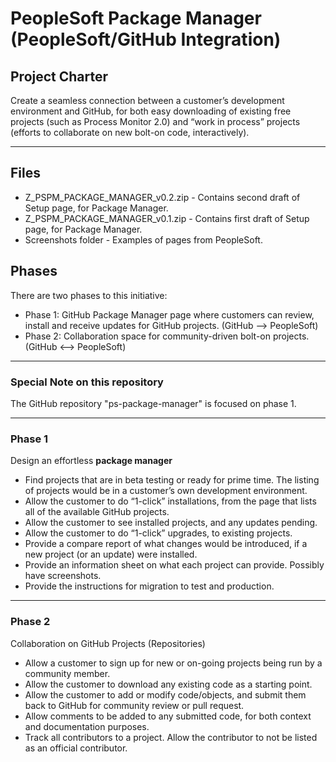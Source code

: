 # PeopleSoft Package Manager (PeopleSoft/GitHub Integration)
## Project Charter
Create a seamless connection between a customer’s development environment and GitHub, for both easy downloading of existing free projects (such as Process Monitor 2.0) and “work in process” projects (efforts to collaborate on new bolt-on code, interactively).
***
## Files
* Z_PSPM_PACKAGE_MANAGER_v0.2.zip - Contains second draft of Setup page, for Package Manager.
* Z_PSPM_PACKAGE_MANAGER_v0.1.zip - Contains first draft of Setup page, for Package Manager.
* Screenshots folder - Examples of pages from PeopleSoft.
## Phases
There are two phases to this initiative:
* Phase 1:  GitHub Package Manager page where customers can review, install and receive updates for GitHub projects.  (GitHub --> PeopleSoft)
* Phase 2:  Collaboration space for community-driven bolt-on projects.  (GitHub <--> PeopleSoft)
***
### Special Note on this repository
The GitHub repository "ps-package-manager" is focused on phase 1.
***
### Phase 1
Design an effortless **package manager**
* Find projects that are in beta testing or ready for prime time.  The listing of projects would be in a customer’s own development environment.
* Allow the customer to do “1-click” installations, from the page that lists all of the available GitHub projects.
* Allow the customer to see installed projects, and any updates pending.
* Allow the customer to do “1-click” upgrades, to existing projects.
* Provide a compare report of what changes would be introduced, if a new project (or an update) were installed.
* Provide an information sheet on what each project can provide.  Possibly have screenshots.
* Provide the instructions for migration to test and production.
***
### Phase 2
Collaboration on GitHub Projects (Repositories)
* Allow a customer to sign up for new or on-going projects being run by a community member.
* Allow the customer to download any existing code as a starting point.
* Allow the customer to add or modify code/objects, and submit them back to GitHub for community review or pull request.
* Allow comments to be added to any submitted code, for both context and documentation purposes.
* Track all contributors to a project.  Allow the contributor to not be listed as an official contributor. 
